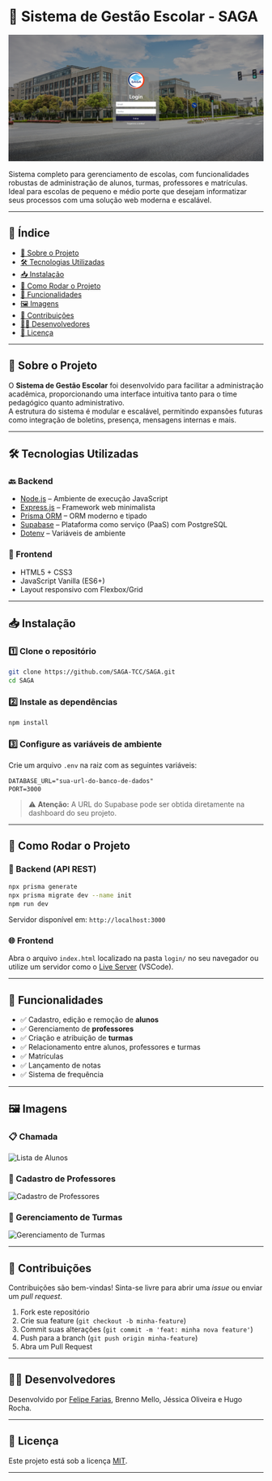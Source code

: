   # 🏫 Sistema de Gestão Escolar - SAGA
  <img src="SAGA/Front-End/Img/login_img.PNG" alt="Lista de Alunos" />
  

Sistema completo para gerenciamento de escolas, com funcionalidades robustas de administração de alunos, turmas, professores e matrículas. Ideal para escolas de pequeno e médio porte que desejam informatizar seus processos com uma solução web moderna e escalável.

---

## 🧾 Índice

- [🧠 Sobre o Projeto](#-sobre-o-projeto)  
- [🛠️ Tecnologias Utilizadas](#-tecnologias-utilizadas)  
- [📥 Instalação](#-instalação)  
- [🚀 Como Rodar o Projeto](#-como-rodar-o-projeto)  
- [📌 Funcionalidades](#-funcionalidades)  
- [🖼️ Imagens](#-imagens)  
- [🤝 Contribuições](#-contribuições)  
- [🧑‍💻 Desenvolvedores](#-desenvovedores)  
- [📄 Licença](#-licença)  

---

## 🧠 Sobre o Projeto

O **Sistema de Gestão Escolar** foi desenvolvido para facilitar a administração acadêmica, proporcionando uma interface intuitiva tanto para o time pedagógico quanto administrativo.  
A estrutura do sistema é modular e escalável, permitindo expansões futuras como integração de boletins, presença, mensagens internas e mais.

---

## 🛠️ Tecnologias Utilizadas

### 🔙 Backend
- [Node.js](https://nodejs.org) – Ambiente de execução JavaScript
- [Express.js](https://expressjs.com) – Framework web minimalista
- [Prisma ORM](https://www.prisma.io) – ORM moderno e tipado
- [Supabase](https://supabase.com) – Plataforma como serviço (PaaS) com PostgreSQL
- [Dotenv](https://www.npmjs.com/package/dotenv) – Variáveis de ambiente

### 🎨 Frontend
- HTML5 + CSS3
- JavaScript Vanilla (ES6+)
- Layout responsivo com Flexbox/Grid

---

## 📥 Instalação

### 1️⃣ Clone o repositório
```bash
git clone https://github.com/SAGA-TCC/SAGA.git
cd SAGA
```

### 2️⃣ Instale as dependências
```bash
npm install
```

### 3️⃣ Configure as variáveis de ambiente
Crie um arquivo `.env` na raiz com as seguintes variáveis:

```env
DATABASE_URL="sua-url-do-banco-de-dados"
PORT=3000
```

> ⚠️ **Atenção:** A URL do Supabase pode ser obtida diretamente na dashboard do seu projeto.

---

## 🚀 Como Rodar o Projeto

### 🔌 Backend (API REST)
```bash
npx prisma generate
npx prisma migrate dev --name init
npm run dev
```

Servidor disponível em: `http://localhost:3000`

### 🌐 Frontend
Abra o arquivo `index.html` localizado na pasta `login/` no seu navegador ou utilize um servidor como o [Live Server](https://marketplace.visualstudio.com/items?itemName=ritwickdey.LiveServer) (VSCode).

---

## 📌 Funcionalidades

- ✅ Cadastro, edição e remoção de **alunos**
- ✅ Gerenciamento de **professores**
- ✅ Criação e atribuição de **turmas**
- ✅ Relacionamento entre alunos, professores e turmas
- ✅ Matrículas
- ✅ Lançamento de notas
- ✅ Sistema de frequência

---

## 🖼️ Imagens

### 📋 Chamada  
![Lista de Alunos](https://via.placeholder.com/800x400.png?text=Lista+de+Alunos)

### 🧑 Cadastro de Professores  
![Cadastro de Professores](https://via.placeholder.com/800x400.png?text=Cadastro+de+Professores)

### 🏫 Gerenciamento de Turmas  
![Gerenciamento de Turmas](https://via.placeholder.com/800x400.png?text=Gerenciamento+de+Turmas)

---

## 🤝 Contribuições

Contribuições são bem-vindas! Sinta-se livre para abrir uma _issue_ ou enviar um _pull request_.

1. Fork este repositório  
2. Crie sua feature (`git checkout -b minha-feature`)  
3. Commit suas alterações (`git commit -m 'feat: minha nova feature'`)  
4. Push para a branch (`git push origin minha-feature`)  
5. Abra um Pull Request  

---

## 🧑‍💻 Desenvolvedores 

Desenvolvido por [Felipe Farias](https://github.com/Felipe-dev01), Brenno Mello, Jéssica Oliveira e Hugo Rocha.  

---

## 📄 Licença

Este projeto está sob a licença [MIT](LICENSE).

---

